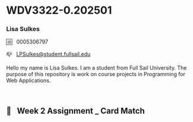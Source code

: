 # WDV3322-0.202501
### Lisa Sulkes

🆔 &nbsp; 0005306797

📪 &nbsp; LPSulkes@student.fullsail.edu

Hello my name is Lisa Sulkes. I am a student from Full Sail University. The purpose of this repository is work on course projects in Programming for Web Applications.

<br>

## 📢 &nbsp; Week 2 Assignment _ Card Match
